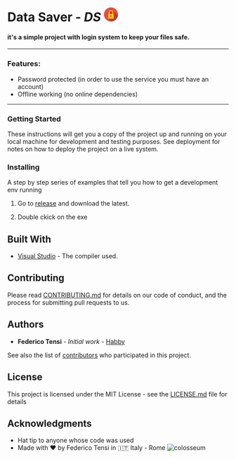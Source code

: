 







# **Data Saver** - _**DS**_ ![Data Saver Logo](/assets/logo.png)


#### it's a simple project with login system to keep your files safe.
___
### Features:
+ Password protected (in order to use the service you must have an account)
+ Offline working (no online dependencies)


---
<a name="mysql"></a>
### Getting Started

These instructions will get you a copy of the project up and running on your local machine for development and testing purposes. See deployment for notes on how to deploy the project on a live system.



### Installing

A step by step series of examples that tell you how to get a development env running


1. Go to [release](https://github.com/habby1337/Data-Saver/releases#latest "Link to release") and download the latest.



2. Double ckick on the exe



## Built With

* [Visual Studio](https://visualstudio.microsoft.com/it/ "VS Page") - The compiler used.



## Contributing

Please read [CONTRIBUTING.md](https://gist.github.com/PurpleBooth/b24679402957c63ec426) for details on our code of conduct, and the process for submitting pull requests to us.


## Authors

* **Federico Tensi** - *Initial work* - [Habby](https://github.com/habby1337)

See also the list of [contributors](https://github.com/habby1337/Page-to-upload-file/graphs/contributors) who participated in this project.

## License

This project is licensed under the MIT License - see the [LICENSE.md](../master/LICENSE.md) file for details

## Acknowledgments

* Hat tip to anyone whose code was used
* Made with :heart: by Federico Tensi in :it: Italy - Rome ![colosseum](https://image.prntscr.com/image/LRj2toBkQkOwIhyEMPOdow.png)

